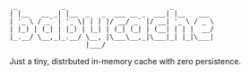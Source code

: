 
```
 _           _                          _          
| |__   __ _| |__  _   _  ___ __ _  ___| |__   ___ 
| '_ \ / _` | '_ \| | | |/ __/ _` |/ __| '_ \ / _ \
| |_) | (_| | |_) | |_| | (_| (_| | (__| | | |  __/
|_.__/ \__,_|_.__/ \__, |\___\__,_|\___|_| |_|\___|
                   |___/                           
```

Just a tiny, distrbuted in-memory cache with zero persistence.
